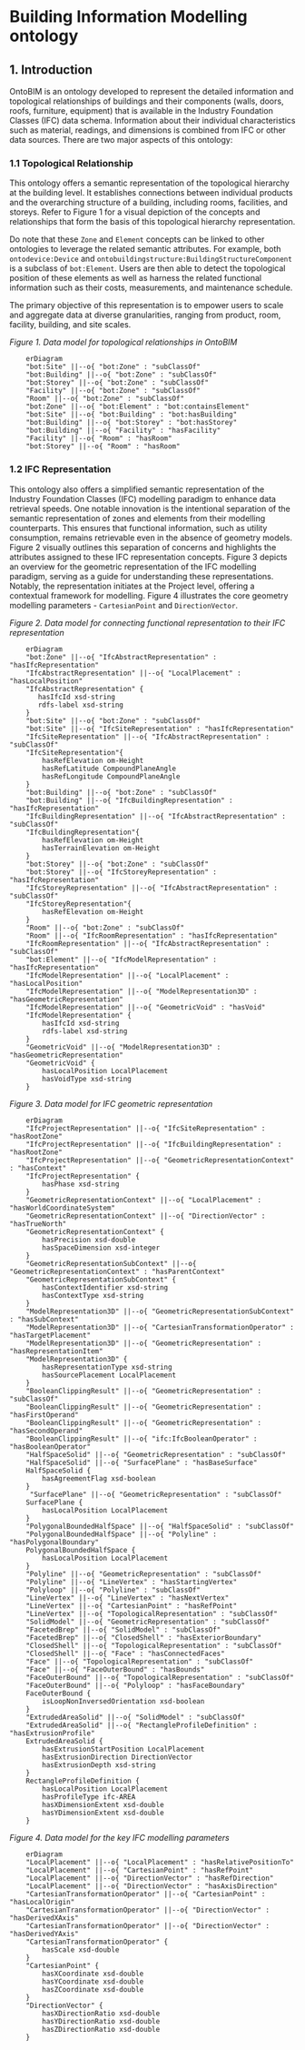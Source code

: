 # Building Information Modelling ontology
## 1. Introduction
OntoBIM is an ontology developed to represent the detailed information and topological relationships of buildings and their components (walls, doors, roofs, furniture, equipment) that is available in the Industry Foundation Classes (IFC) data schema. Information about their individual characteristics such as material, readings, and dimensions is combined from IFC or other data sources. There are two major aspects of this ontology:

### 1.1 Topological Relationship

This ontology offers a semantic representation of the topological hierarchy at the building level. It establishes connections between individual products and the overarching structure of a building, including rooms, facilities, and storeys. Refer to Figure 1 for a visual depiction of the concepts and relationships that form the basis of this topological hierarchy representation. 

Do note that these `Zone` and `Element` concepts can be linked to other ontologies to leverage the related semantic attributes. For example, both `ontodevice:Device` and `ontobuildingstructure:BuildingStructureComponent` is a subclass of `bot:Element`. Users are then able to detect the topological position of these elements as well as harness the related functional information such as their costs, measurements, and maintenance schedule.

The primary objective of this representation is to empower users to scale and aggregate data at diverse granularities, ranging from product, room, facility, building, and site scales.

*Figure 1. Data model for topological relationships in OntoBIM*
```mermaid
    erDiagram 
    "bot:Site" ||--o{ "bot:Zone" : "subClassOf"
    "bot:Building" ||--o{ "bot:Zone" : "subClassOf"
    "bot:Storey" ||--o{ "bot:Zone" : "subClassOf"
    "Facility" ||--o{ "bot:Zone" : "subClassOf"
    "Room" ||--o{ "bot:Zone" : "subClassOf"
    "bot:Zone" ||--o{ "bot:Element" : "bot:containsElement"
    "bot:Site" ||--o{ "bot:Building" : "bot:hasBuilding"
    "bot:Building" ||--o{ "bot:Storey" : "bot:hasStorey"
    "bot:Building" ||--o{ "Facility" : "hasFacility"
    "Facility" ||--o{ "Room" : "hasRoom"
    "bot:Storey" ||--o{ "Room" : "hasRoom"
```

### 1.2 IFC Representation

This ontology also offers a simplified semantic representation of the Industry Foundation Classes (IFC) modelling paradigm to enhance data retrieval speeds. One notable innovation is the intentional separation of the semantic representation of zones and elements from their modelling counterparts. This ensures that functional information, such as utility consumption, remains retrievable even in the absence of geometry models. Figure 2 visually outlines this separation of concerns and highlights the attributes assigned to these IFC representation concepts. Figure 3 depicts an overview for the geometric representation of the IFC modelling paradigm, serving as a guide for understanding these representations. Notably, the representation initiates at the Project level, offering a contextual framework for modelling. Figure 4 illustrates the core geometry modelling parameters - `CartesianPoint` and `DirectionVector`. 

*Figure 2. Data model for connecting functional representation to their IFC representation*
```mermaid
    erDiagram 
    "bot:Zone" ||--o{ "IfcAbstractRepresentation" : "hasIfcRepresentation"
    "IfcAbstractRepresentation" ||--o{ "LocalPlacement" : "hasLocalPosition"
    "IfcAbstractRepresentation" {
       hasIfcId xsd-string
       rdfs-label xsd-string
    }
    "bot:Site" ||--o{ "bot:Zone" : "subClassOf"
    "bot:Site" ||--o{ "IfcSiteRepresentation" : "hasIfcRepresentation"
    "IfcSiteRepresentation" ||--o{ "IfcAbstractRepresentation" : "subClassOf"
    "IfcSiteRepresentation"{
        hasRefElevation om-Height
        hasRefLatitude CompoundPlaneAngle
        hasRefLongitude CompoundPlaneAngle
    }
    "bot:Building" ||--o{ "bot:Zone" : "subClassOf"
    "bot:Building" ||--o{ "IfcBuildingRepresentation" : "hasIfcRepresentation"
    "IfcBuildingRepresentation" ||--o{ "IfcAbstractRepresentation" : "subClassOf"
    "IfcBuildingRepresentation"{
        hasRefElevation om-Height
        hasTerrainElevation om-Height
    }
    "bot:Storey" ||--o{ "bot:Zone" : "subClassOf"
    "bot:Storey" ||--o{ "IfcStoreyRepresentation" : "hasIfcRepresentation"
    "IfcStoreyRepresentation" ||--o{ "IfcAbstractRepresentation" : "subClassOf"
    "IfcStoreyRepresentation"{
        hasRefElevation om-Height
    }
    "Room" ||--o{ "bot:Zone" : "subClassOf"
    "Room" ||--o{ "IfcRoomRepresentation" : "hasIfcRepresentation"
    "IfcRoomRepresentation" ||--o{ "IfcAbstractRepresentation" : "subClassOf"
    "bot:Element" ||--o{ "IfcModelRepresentation" : "hasIfcRepresentation"
    "IfcModelRepresentation" ||--o{ "LocalPlacement" : "hasLocalPosition"
    "IfcModelRepresentation" ||--o{ "ModelRepresentation3D" : "hasGeometricRepresentation"
    "IfcModelRepresentation" ||--o{ "GeometricVoid" : "hasVoid"
    "IfcModelRepresentation" {
        hasIfcId xsd-string
        rdfs-label xsd-string
    }
    "GeometricVoid" ||--o{ "ModelRepresentation3D" : "hasGeometricRepresentation"
    "GeometricVoid" {
        hasLocalPosition LocalPlacement
        hasVoidType xsd-string
    }
```

*Figure 3. Data model for IFC geometric representation*
```mermaid
    erDiagram 
    "IfcProjectRepresentation" ||--o{ "IfcSiteRepresentation" : "hasRootZone"
    "IfcProjectRepresentation" ||--o{ "IfcBuildingRepresentation" : "hasRootZone"
    "IfcProjectRepresentation" ||--o{ "GeometricRepresentationContext" : "hasContext"
    "IfcProjectRepresentation" {
        hasPhase xsd-string
    }
    "GeometricRepresentationContext" ||--o{ "LocalPlacement" : "hasWorldCoordinateSystem"
    "GeometricRepresentationContext" ||--o{ "DirectionVector" : "hasTrueNorth"
    "GeometricRepresentationContext" {
        hasPrecision xsd-double
        hasSpaceDimension xsd-integer
    }
    "GeometricRepresentationSubContext" ||--o{ "GeometricRepresentationContext" : "hasParentContext"
    "GeometricRepresentationSubContext" {
        hasContextIdentifier xsd-string
        hasContextType xsd-string
    }
    "ModelRepresentation3D" ||--o{ "GeometricRepresentationSubContext" : "hasSubContext"
    "ModelRepresentation3D" ||--o{ "CartesianTransformationOperator" : "hasTargetPlacement"
    "ModelRepresentation3D" ||--o{ "GeometricRepresentation" : "hasRepresentationItem"
    "ModelRepresentation3D" {
        hasRepresentationType xsd-string
        hasSourcePlacement LocalPlacement
    }
    "BooleanClippingResult" ||--o{ "GeometricRepresentation" : "subClassOf"
    "BooleanClippingResult" ||--o{ "GeometricRepresentation" : "hasFirstOperand"
    "BooleanClippingResult" ||--o{ "GeometricRepresentation" : "hasSecondOperand"
    "BooleanClippingResult" ||--o{ "ifc:IfcBooleanOperator" : "hasBooleanOperator"
    "HalfSpaceSolid" ||--o{ "GeometricRepresentation" : "subClassOf"
    "HalfSpaceSolid" ||--o{ "SurfacePlane" : "hasBaseSurface"
    HalfSpaceSolid {
        hasAgreementFlag xsd-boolean
    }
     "SurfacePlane" ||--o{ "GeometricRepresentation" : "subClassOf"
    SurfacePlane {
        hasLocalPosition LocalPlacement
    }
    "PolygonalBoundedHalfSpace" ||--o{ "HalfSpaceSolid" : "subClassOf"
    "PolygonalBoundedHalfSpace" ||--o{ "Polyline" : "hasPolygonalBoundary"
    PolygonalBoundedHalfSpace {
        hasLocalPosition LocalPlacement
    }
    "Polyline" ||--o{ "GeometricRepresentation" : "subClassOf"
    "Polyline" ||--o{ "LineVertex" : "hasStartingVertex"
    "Polyloop" ||--o{ "Polyline" : "subClassOf"
    "LineVertex" ||--o{ "LineVertex" : "hasNextVertex"
    "LineVertex" ||--o{ "CartesianPoint" : "hasRefPoint"
    "LineVertex" ||--o{ "TopologicalRepresentation" : "subClassOf"
    "SolidModel" ||--o{ "GeometricRepresentation" : "subClassOf"
    "FacetedBrep" ||--o{ "SolidModel" : "subClassOf"
    "FacetedBrep" ||--o{ "ClosedShell" : "hasExteriorBoundary"
    "ClosedShell" ||--o{ "TopologicalRepresentation" : "subClassOf"
    "ClosedShell" ||--o{ "Face" : "hasConnectedFaces"
    "Face" ||--o{ "TopologicalRepresentation" : "subClassOf"
    "Face" ||--o{ "FaceOuterBound" : "hasBounds"
    "FaceOuterBound" ||--o{ "TopologicalRepresentation" : "subClassOf"
    "FaceOuterBound" ||--o{ "Polyloop" : "hasFaceBoundary"
    FaceOuterBound {
        isLoopNonInversedOrientation xsd-boolean
    }
    "ExtrudedAreaSolid" ||--o{ "SolidModel" : "subClassOf"
    "ExtrudedAreaSolid" ||--o{ "RectangleProfileDefinition" : "hasExtrusionProfile"
    ExtrudedAreaSolid {
        hasExtrusionStartPosition LocalPlacement
        hasExtrusionDirection DirectionVector
        hasExtrusionDepth xsd-string
    }
    RectangleProfileDefinition {
        hasLocalPosition LocalPlacement
        hasProfileType ifc-AREA
        hasXDimensionExtent xsd-double
        hasYDimensionExtent xsd-double
    }
```

*Figure 4. Data model for the key IFC modelling parameters*
```mermaid
    erDiagram 
    "LocalPlacement" ||--o{ "LocalPlacement" : "hasRelativePositionTo"
    "LocalPlacement" ||--o{ "CartesianPoint" : "hasRefPoint"
    "LocalPlacement" ||--o{ "DirectionVector" : "hasRefDirection"
    "LocalPlacement" ||--o{ "DirectionVector" : "hasAxisDirection"
    "CartesianTransformationOperator" ||--o{ "CartesianPoint" : "hasLocalOrigin"
    "CartesianTransformationOperator" ||--o{ "DirectionVector" : "hasDerivedXAxis"
    "CartesianTransformationOperator" ||--o{ "DirectionVector" : "hasDerivedYAxis"
    "CartesianTransformationOperator" {
        hasScale xsd-double
    }
    "CartesianPoint" {
        hasXCoordinate xsd-double
        hasYCoordinate xsd-double
        hasZCoordinate xsd-double
    }
    "DirectionVector" {
        hasXDirectionRatio xsd-double
        hasYDirectionRatio xsd-double
        hasZDirectionRatio xsd-double
    }
```